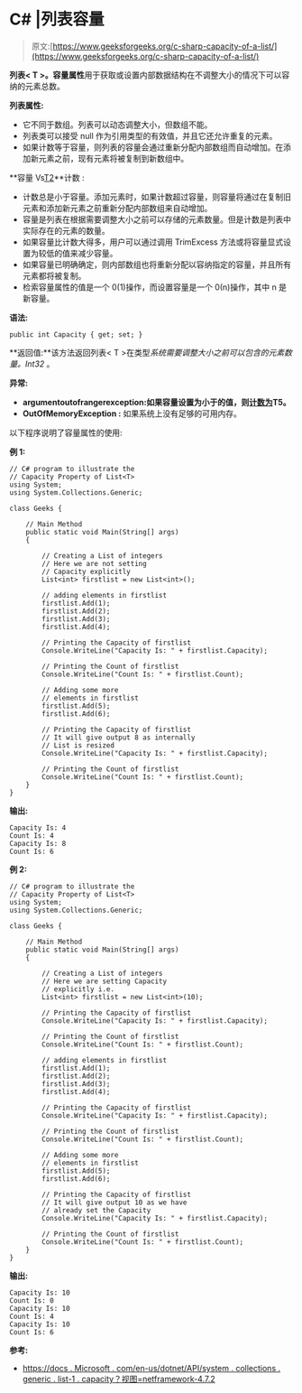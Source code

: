 # C# |列表容量

> 原文:[https://www.geeksforgeeks.org/c-sharp-capacity-of-a-list/](https://www.geeksforgeeks.org/c-sharp-capacity-of-a-list/)

**列表< T >。容量属性**用于获取或设置内部数据结构在不调整大小的情况下可以容纳的元素总数。

**列表属性:**

*   它不同于数组。列表可以动态调整大小，但数组不能。
*   列表类可以接受 null 作为引用类型的有效值，并且它还允许重复的元素。
*   如果计数等于容量，则列表的容量会通过重新分配内部数组而自动增加。在添加新元素之前，现有元素将被复制到新数组中。

**容量 Vs[T2](https://www.geeksforgeeks.org/c-count-the-total-number-of-elements-in-the-list/)**计数 :

*   计数总是小于容量。添加元素时，如果计数超过容量，则容量将通过在复制旧元素和添加新元素之前重新分配内部数组来自动增加。
*   容量是列表在根据需要调整大小之前可以存储的元素数量。但是计数是列表中实际存在的元素的数量。
*   如果容量比计数大得多，用户可以通过调用 TrimExcess 方法或将容量显式设置为较低的值来减少容量。
*   如果容量已明确确定，则内部数组也将重新分配以容纳指定的容量，并且所有元素都将被复制。
*   检索容量属性的值是一个 0(1)操作，而设置容量是一个 0(n)操作，其中 n 是新容量。

**语法:**

```
public int Capacity { get; set; }

```

**返回值:**该方法返回列表< T >在类型*系统需要调整大小之前可以包含的元素数量。Int32* 。

**异常:**

*   **argumentoutofrangerexception:**如果容量设置为小于**的值，则[计数为](https://www.geeksforgeeks.org/c-count-the-total-number-of-elements-in-the-list/)T5。**
*   **OutOfMemoryException :** 如果系统上没有足够的可用内存。

以下程序说明了容量属性的使用:

**例 1:**

```
// C# program to illustrate the
// Capacity Property of List<T>
using System;
using System.Collections.Generic;

class Geeks {

    // Main Method
    public static void Main(String[] args)
    {

        // Creating a List of integers
        // Here we are not setting
        // Capacity explicitly
        List<int> firstlist = new List<int>();

        // adding elements in firstlist
        firstlist.Add(1);
        firstlist.Add(2);
        firstlist.Add(3);
        firstlist.Add(4);

        // Printing the Capacity of firstlist
        Console.WriteLine("Capacity Is: " + firstlist.Capacity);

        // Printing the Count of firstlist
        Console.WriteLine("Count Is: " + firstlist.Count);

        // Adding some more
        // elements in firstlist
        firstlist.Add(5);
        firstlist.Add(6);

        // Printing the Capacity of firstlist
        // It will give output 8 as internally
        // List is resized
        Console.WriteLine("Capacity Is: " + firstlist.Capacity);

        // Printing the Count of firstlist
        Console.WriteLine("Count Is: " + firstlist.Count);
    }
}
```

**输出:**

```
Capacity Is: 4
Count Is: 4
Capacity Is: 8
Count Is: 6

```

**例 2:**

```
// C# program to illustrate the
// Capacity Property of List<T>
using System;
using System.Collections.Generic;

class Geeks {

    // Main Method
    public static void Main(String[] args)
    {

        // Creating a List of integers
        // Here we are setting Capacity
        // explicitly i.e.
        List<int> firstlist = new List<int>(10);

        // Printing the Capacity of firstlist
        Console.WriteLine("Capacity Is: " + firstlist.Capacity);

        // Printing the Count of firstlist
        Console.WriteLine("Count Is: " + firstlist.Count);

        // adding elements in firstlist
        firstlist.Add(1);
        firstlist.Add(2);
        firstlist.Add(3);
        firstlist.Add(4);

        // Printing the Capacity of firstlist
        Console.WriteLine("Capacity Is: " + firstlist.Capacity);

        // Printing the Count of firstlist
        Console.WriteLine("Count Is: " + firstlist.Count);

        // Adding some more
        // elements in firstlist
        firstlist.Add(5);
        firstlist.Add(6);

        // Printing the Capacity of firstlist
        // It will give output 10 as we have
        // already set the Capacity
        Console.WriteLine("Capacity Is: " + firstlist.Capacity);

        // Printing the Count of firstlist
        Console.WriteLine("Count Is: " + firstlist.Count);
    }
}
```

**输出:**

```
Capacity Is: 10
Count Is: 0
Capacity Is: 10
Count Is: 4
Capacity Is: 10
Count Is: 6

```

**参考:**

*   [https://docs . Microsoft . com/en-us/dotnet/API/system . collections . generic . list-1 . capacity？视图=netframework-4.7.2](https://docs.microsoft.com/en-us/dotnet/api/system.collections.generic.list-1.capacity?view=netframework-4.7.2)